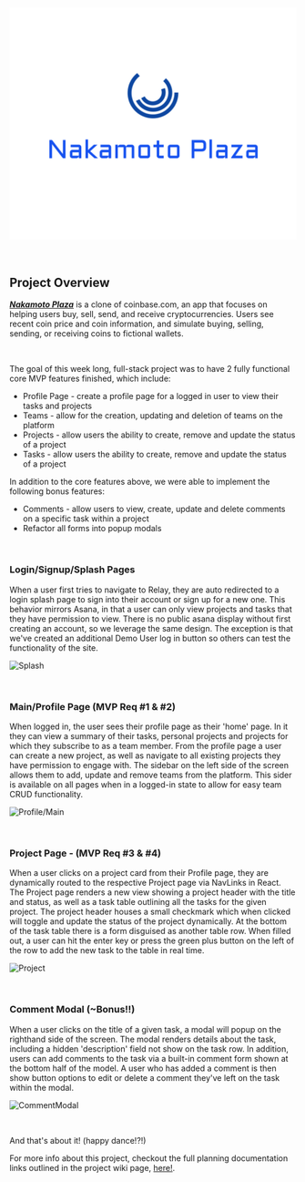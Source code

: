 ![banner](https://github.com/robert-debug/nakamoto-plaza/blob/master/react-app/src/image-assets/color_logo_with_background.png)

&nbsp;&nbsp;&nbsp;&nbsp;&nbsp;&nbsp;&nbsp;&nbsp;&nbsp;&nbsp;

## Project Overview

***[Nakamoto Plaza](https://nakamoto-plaza.herokuapp.com/)*** is a clone of coinbase.com, an app that focuses on helping users buy, sell, send, and receive cryptocurrencies. Users see recent coin price and coin information, and simulate buying, selling, sending, or receiving coins to fictional wallets. 

&nbsp;&nbsp;&nbsp;&nbsp;&nbsp;&nbsp;&nbsp;&nbsp;&nbsp;&nbsp;

The goal of this week long, full-stack project was to have 2 fully functional core MVP features finished, which include:  
- Profile Page - create a profile page for a logged in user to view their tasks and projects
- Teams - allow for the creation, updating and deletion of teams on the platform 
- Projects - allow users the ability to create, remove and update the status of a project
- Tasks - allow users the ability to create, remove and update the status of a project

In addition to the core features above, we were able to implement the following bonus features:

- Comments - allow users to view, create, update and delete comments on a specific task within a project
- Refactor all forms into popup modals

&nbsp;&nbsp;&nbsp;&nbsp;&nbsp;&nbsp;&nbsp;&nbsp;&nbsp;&nbsp;

### Login/Signup/Splash Pages 
When a user first tries to navigate to Relay, they are auto redirected to a login splash page to sign into their account or sign up for a new one. This behavior mirrors Asana, in that a user can only view projects and tasks that they have permission to view. There is no public asana display without first creating an account, so we leverage the same design. The exception is that we've created an additional Demo User log in button so others can test the functionality of the site. 

![Splash](https://github.com/eramsay20/relay/blob/main/assets/comparisons/login_splash_page.png?raw=true)

&nbsp;&nbsp;&nbsp;&nbsp;&nbsp;&nbsp;&nbsp;&nbsp;&nbsp;&nbsp;

### Main/Profile Page (MVP Req #1 & #2)
When logged in, the user sees their profile page as their 'home' page. In it they can view a summary of their tasks, personal projects and projects for which they subscribe to as a team member. From the profile page a user can create a new project, as well as navigate to all existing projects they have permission to engage with. The sidebar on the left side of the screen allows them to add, update and remove teams from the platform. This sider is available on all pages when in a logged-in state to allow for easy team CRUD functionality. 

![Profile/Main](https://github.com/eramsay20/relay/blob/main/assets/comparisons/profile_page.png?raw=true)

&nbsp;&nbsp;&nbsp;&nbsp;&nbsp;&nbsp;&nbsp;&nbsp;&nbsp;&nbsp;

### Project Page - (MVP Req #3 & #4)
When a user clicks on a project card from their Profile page, they are dynamically routed to the respective Project page via NavLinks in React. The Project page renders a new view showing a project header with the title and status, as well as a task table outlining all the tasks for the given project. The project header houses a small checkmark which when clicked will toggle and update the status of the project dynamically. At the bottom of the task table there is a form disguised as another table row. When filled out, a user can hit the enter key or press the green plus button on the left of the row to add the new task to the table in real time. 

![Project](https://github.com/eramsay20/relay/blob/main/assets/comparisons/project_page.png?raw=true)

&nbsp;&nbsp;&nbsp;&nbsp;&nbsp;&nbsp;&nbsp;&nbsp;&nbsp;&nbsp;

### Comment Modal (~Bonus!!)

When a user clicks on the title of a given task, a modal will popup on the righthand side of the screen. The modal renders details about the task, including a hidden 'description' field not show on the task row. In addition, users can add comments to the task via a built-in comment form shown at the bottom half of the model. A user who has added a comment is then show button options to edit or delete a comment they've left on the task within the modal.

![CommentModal](https://github.com/eramsay20/relay/blob/main/assets/comparisons/comment_modal.png?raw=true)

&nbsp;&nbsp;&nbsp;&nbsp;&nbsp;&nbsp;&nbsp;&nbsp;&nbsp;&nbsp;

And that's about it! (happy dance!?!)

For more info about this project, checkout the full planning documentation links outlined in the project wiki page, [here!](https://github.com/eramsay20/relay/wiki). 
